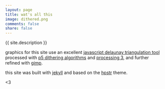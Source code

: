 ```yaml
---
layout: page
title: wat's all this
image: dithered.png
comments: false
share: false
---
```


{{ site.description }}

graphics for this site use an excellent [javascript delaunay triangulation tool](https://github.com/msurguy/triangles) processed with [p5 dithering algorithms](https://github.com/dpiccone/dithering_algorithms) and [processing 3](https://processing.org/), and further refined with [gimp](http://www.gimp.org/).

this site was built with [jekyll](https://jekyllrb.com/) and based on the [hpstr](https://github.com/mmistakes/hpstr-jekyll-theme) theme. 

<3
